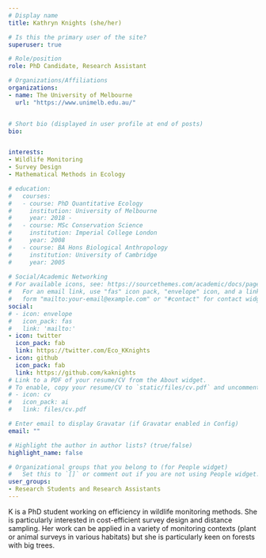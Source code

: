 ```yaml
---
# Display name
title: Kathryn Knights (she/her)

# Is this the primary user of the site?
superuser: true

# Role/position
role: PhD Candidate, Research Assistant

# Organizations/Affiliations
organizations:
- name: The University of Melbourne
  url: "https://www.unimelb.edu.au/"


# Short bio (displayed in user profile at end of posts)
bio: 


interests:
- Wildlife Monitoring
- Survey Design
- Mathematical Methods in Ecology

# education:
#   courses: 
#   - course: PhD Quantitative Ecology
#     institution: University of Melbourne
#     year: 2018 - 
#   - course: MSc Conservation Science
#     institution: Imperial College London
#     year: 2008
#   - course: BA Hons Biological Anthropology
#     institution: University of Cambridge
#     year: 2005
    
# Social/Academic Networking
# For available icons, see: https://sourcethemes.com/academic/docs/page-builder/#icons
#   For an email link, use "fas" icon pack, "envelope" icon, and a link in the
#   form "mailto:your-email@example.com" or "#contact" for contact widget.
social:
# - icon: envelope
#   icon_pack: fas
#   link: 'mailto:'
- icon: twitter
  icon_pack: fab
  link: https://twitter.com/Eco_KKnights
- icon: github
  icon_pack: fab
  link: https://github.com/kaknights
# Link to a PDF of your resume/CV from the About widget.
# To enable, copy your resume/CV to `static/files/cv.pdf` and uncomment the lines below.
# - icon: cv
#   icon_pack: ai
#   link: files/cv.pdf

# Enter email to display Gravatar (if Gravatar enabled in Config)
email: ""

# Highlight the author in author lists? (true/false)
highlight_name: false

# Organizational groups that you belong to (for People widget)
#   Set this to `[]` or comment out if you are not using People widget.
user_groups:
- Research Students and Research Assistants
---
```


K is a PhD student working on efficiency in wildlife monitoring methods. She is particularly interested in cost-efficient survey design and distance sampling. Her work can be applied in a variety of monitoring contexts (plant or animal surveys in various habitats) but she is particularly keen on forests with big trees.
